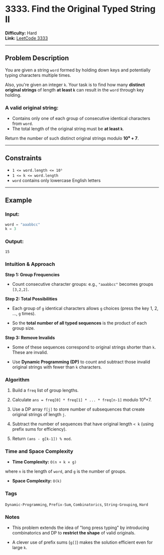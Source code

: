 # 3333. Find the Original Typed String II

**Difficulty:** Hard  
**Link:** [LeetCode 3333](https://leetcode.com/problems/find-the-original-typed-string-ii)

---

## Problem Description

You are given a string `word` formed by holding down keys and potentially typing characters multiple times.

Also, you're given an integer `k`. Your task is to find how many **distinct original strings** of length **at least `k`** can result in the `word` through key holding.

### A valid original string:
- Contains only one of each group of consecutive identical characters from `word`.
- The total length of the original string must be **at least `k`**.

Return the number of such distinct original strings modulo **10⁹ + 7**.

---

## Constraints

- `1 <= word.length <= 10⁵`
- `1 <= k <= word.length`
- `word` contains only lowercase English letters

---

## Example

### Input:
```python
word = "aaabbcc"
k = 3
```

### Output:
`15`

### Intuition & Approach

**Step 1: Group Frequencies**

- Count consecutive character groups: e.g., `"aaabbcc"` becomes groups `[3,2,2]`.

**Step 2: Total Possibilities**

- Each group of `g` identical characters allows `g` choices (press the key 1, 2, ..., `g` times).

- So the **total number of all typed sequences** is the product of each group size.

**Step 3: Remove Invalids**

- Some of these sequences correspond to original strings shorter than `k`. These are invalid.

- Use **Dynamic Programming (DP)** to count and subtract those invalid original strings with fewer than `k` characters.

### Algorithm

1. Build a `freq` list of group lengths.

2. Calculate `ans = freq[0] * freq[1] * ... * freq[n-1]` modulo 10⁹+7.

3. Use a DP array `f[j]` to store number of subsequences that create original strings of length `j`.

4. Subtract the number of sequences that have original length `< k` (using prefix sums for efficiency).

5. Return `(ans - g[k-1]) % mod`.

### Time and Space Complexity

- **Time Complexity:** `O(n + k × g)`

where `n` is the length of `word`, and `g` is the number of groups.

- **Space Complexity:** `O(k)`

### Tags
`Dynamic-Programming`, `Prefix-Sum`, `Combinatorics`, `String-Grouping`, `Hard`

### Notes

- This problem extends the idea of "long press typing" by introducing combinatorics and DP to **restrict the shape** of valid originals.

- A clever use of prefix sums (`g[]`) makes the solution efficient even for large `k`.
